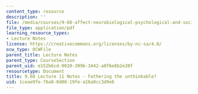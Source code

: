 ```yaml
---
content_type: resource
description: ''
file: /media/courses/9-68-affect-neurobiological-psychological-and-sociocultural-counterparts-of-feelings-spring-2013/1ceae9fe76a80d0819fea16a0cc3d9e6_MIT9_68S13_Lect11.pdf
file_type: application/pdf
learning_resource_types:
- Lecture Notes
license: https://creativecommons.org/licenses/by-nc-sa/4.0/
ocw_type: OCWFile
parent_title: Lecture Notes
parent_type: CourseSection
parent_uid: e152b6cd-9020-399b-3442-a0f6e8b2e20f
resourcetype: Document
title: 9.68 Lecture 11 Notes - Fathering the unthinkable?
uid: 1ceae9fe-76a8-0d08-19fe-a16a0cc3d9e6
---
```

